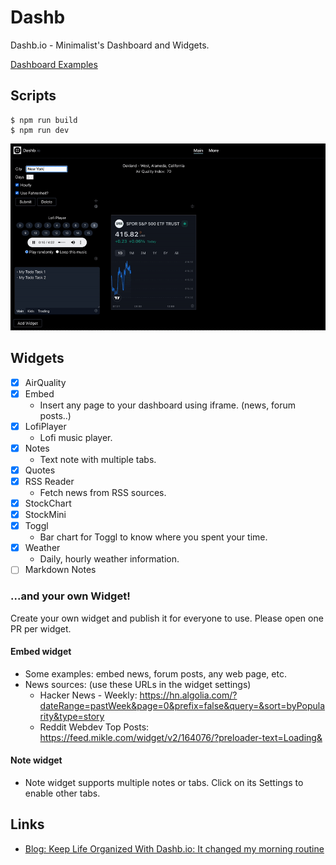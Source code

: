 # Dashb

Dashb.io - Minimalist's Dashboard and Widgets.

[Dashboard Examples](./documentation/examples.md)

## Scripts

```
$ npm run build
$ npm run dev
```

[<img src="./public/demo-01.gif">](public/demo-01.gif)

## Widgets

- [x] AirQuality
- [x] Embed
  - Insert any page to your dashboard using iframe. (news, forum posts..)
- [x] LofiPlayer
  - Lofi music player.
- [x] Notes
  - Text note with multiple tabs.
- [x] Quotes
- [x] RSS Reader
  - Fetch news from RSS sources.
- [x] StockChart
- [x] StockMini
- [x] Toggl
  - Bar chart for Toggl to know where you spent your time.
- [x] Weather
  - Daily, hourly weather information.
- [ ] Markdown Notes

### ...and your own Widget!

Create your own widget and publish it for everyone to use. Please open one PR per widget.

#### Embed widget

- Some examples: embed news, forum posts, any web page, etc.
- News sources: (use these URLs in the widget settings)
  - Hacker News - Weekly: https://hn.algolia.com/?dateRange=pastWeek&page=0&prefix=false&query=&sort=byPopularity&type=story
  - Reddit Webdev Top Posts: https://feed.mikle.com/widget/v2/164076/?preloader-text=Loading&

#### Note widget

- Note widget supports multiple notes or tabs. Click on its Settings to enable other tabs.

## Links

- [Blog: Keep Life Organized With Dashb.io: It changed my morning routine](https://dev.to/ngduc/keep-life-organized-with-dashbio-it-changed-my-morning-routine-2ogb)
